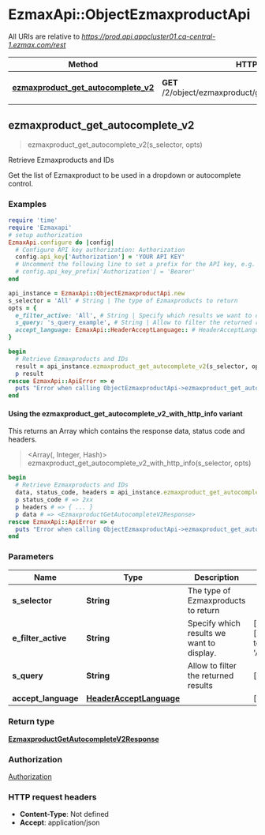 # EzmaxApi::ObjectEzmaxproductApi

All URIs are relative to *https://prod.api.appcluster01.ca-central-1.ezmax.com/rest*

| Method | HTTP request | Description |
| ------ | ------------ | ----------- |
| [**ezmaxproduct_get_autocomplete_v2**](ObjectEzmaxproductApi.md#ezmaxproduct_get_autocomplete_v2) | **GET** /2/object/ezmaxproduct/getAutocomplete/{sSelector} | Retrieve Ezmaxproducts and IDs |


## ezmaxproduct_get_autocomplete_v2

> <EzmaxproductGetAutocompleteV2Response> ezmaxproduct_get_autocomplete_v2(s_selector, opts)

Retrieve Ezmaxproducts and IDs

Get the list of Ezmaxproduct to be used in a dropdown or autocomplete control.

### Examples

```ruby
require 'time'
require 'Ezmaxapi'
# setup authorization
EzmaxApi.configure do |config|
  # Configure API key authorization: Authorization
  config.api_key['Authorization'] = 'YOUR API KEY'
  # Uncomment the following line to set a prefix for the API key, e.g. 'Bearer' (defaults to nil)
  # config.api_key_prefix['Authorization'] = 'Bearer'
end

api_instance = EzmaxApi::ObjectEzmaxproductApi.new
s_selector = 'All' # String | The type of Ezmaxproducts to return
opts = {
  e_filter_active: 'All', # String | Specify which results we want to display.
  s_query: 's_query_example', # String | Allow to filter the returned results
  accept_language: EzmaxApi::HeaderAcceptLanguage:: # HeaderAcceptLanguage | 
}

begin
  # Retrieve Ezmaxproducts and IDs
  result = api_instance.ezmaxproduct_get_autocomplete_v2(s_selector, opts)
  p result
rescue EzmaxApi::ApiError => e
  puts "Error when calling ObjectEzmaxproductApi->ezmaxproduct_get_autocomplete_v2: #{e}"
end
```

#### Using the ezmaxproduct_get_autocomplete_v2_with_http_info variant

This returns an Array which contains the response data, status code and headers.

> <Array(<EzmaxproductGetAutocompleteV2Response>, Integer, Hash)> ezmaxproduct_get_autocomplete_v2_with_http_info(s_selector, opts)

```ruby
begin
  # Retrieve Ezmaxproducts and IDs
  data, status_code, headers = api_instance.ezmaxproduct_get_autocomplete_v2_with_http_info(s_selector, opts)
  p status_code # => 2xx
  p headers # => { ... }
  p data # => <EzmaxproductGetAutocompleteV2Response>
rescue EzmaxApi::ApiError => e
  puts "Error when calling ObjectEzmaxproductApi->ezmaxproduct_get_autocomplete_v2_with_http_info: #{e}"
end
```

### Parameters

| Name | Type | Description | Notes |
| ---- | ---- | ----------- | ----- |
| **s_selector** | **String** | The type of Ezmaxproducts to return |  |
| **e_filter_active** | **String** | Specify which results we want to display. | [optional][default to &#39;Active&#39;] |
| **s_query** | **String** | Allow to filter the returned results | [optional] |
| **accept_language** | [**HeaderAcceptLanguage**](.md) |  | [optional] |

### Return type

[**EzmaxproductGetAutocompleteV2Response**](EzmaxproductGetAutocompleteV2Response.md)

### Authorization

[Authorization](../README.md#Authorization)

### HTTP request headers

- **Content-Type**: Not defined
- **Accept**: application/json

